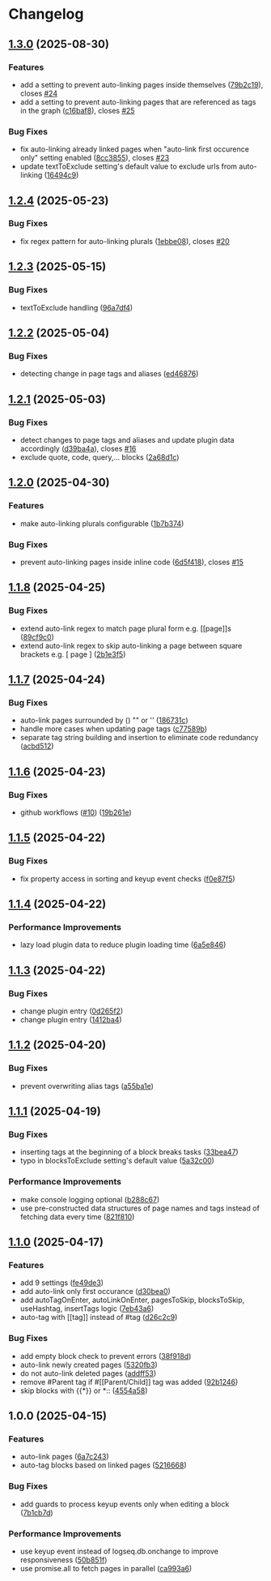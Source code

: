 # Changelog

## [1.3.0](https://github.com/braladin/logseq-autolink-autotag/compare/v1.2.4...v1.3.0) (2025-08-30)


### Features

* add a setting to prevent auto-linking pages inside themselves ([79b2c19](https://github.com/braladin/logseq-autolink-autotag/commit/79b2c1979385423bb5f4d881e6c53242cc3dd0b8)), closes [#24](https://github.com/braladin/logseq-autolink-autotag/issues/24)
* add a setting to prevent auto-linking pages that are referenced as tags in the graph ([c16baf8](https://github.com/braladin/logseq-autolink-autotag/commit/c16baf8f196954a0eac28e5d7e4dfe5c9215bcfa)), closes [#25](https://github.com/braladin/logseq-autolink-autotag/issues/25)


### Bug Fixes

* fix auto-linking already linked pages when "auto-link first occurence only" setting enabled ([8cc3855](https://github.com/braladin/logseq-autolink-autotag/commit/8cc3855a8a7aa56dc314d06729ede73e937eff60)), closes [#23](https://github.com/braladin/logseq-autolink-autotag/issues/23)
* update textToExclude setting's default value to exclude urls from auto-linking ([16494c9](https://github.com/braladin/logseq-autolink-autotag/commit/16494c9020210f24a248fecbf3cd330f7ca39456))

## [1.2.4](https://github.com/braladin/logseq-autolink-autotag/compare/v1.2.3...v1.2.4) (2025-05-23)


### Bug Fixes

* fix regex pattern for auto-linking plurals ([1ebbe08](https://github.com/braladin/logseq-autolink-autotag/commit/1ebbe08f0335efdaf77f57216adb185d93a5b692)), closes [#20](https://github.com/braladin/logseq-autolink-autotag/issues/20)

## [1.2.3](https://github.com/braladin/logseq-autolink-autotag/compare/v1.2.2...v1.2.3) (2025-05-15)


### Bug Fixes

* textToExclude handling ([96a7df4](https://github.com/braladin/logseq-autolink-autotag/commit/96a7df47ed4ac2a308049a359a2d09542ea328e3))

## [1.2.2](https://github.com/braladin/logseq-autolink-autotag/compare/v1.2.1...v1.2.2) (2025-05-04)


### Bug Fixes

* detecting change in page tags and aliases ([ed46876](https://github.com/braladin/logseq-autolink-autotag/commit/ed46876d2ea0a8c222e223d6c1f21a6f6e1c6bce))

## [1.2.1](https://github.com/braladin/logseq-autolink-autotag/compare/v1.2.0...v1.2.1) (2025-05-03)


### Bug Fixes

* detect changes to page tags and aliases and update plugin data accordingly ([d39ba4a](https://github.com/braladin/logseq-autolink-autotag/commit/d39ba4a90c7711626bfe96350191189a5f95ab50)), closes [#16](https://github.com/braladin/logseq-autolink-autotag/issues/16)
* exclude quote, code, query,... blocks ([2a68d1c](https://github.com/braladin/logseq-autolink-autotag/commit/2a68d1c508d92a7a83b010a907034716b17a1d24))

## [1.2.0](https://github.com/braladin/logseq-autolink-autotag/compare/v1.1.8...v1.2.0) (2025-04-30)


### Features

* make auto-linking plurals configurable ([1b7b374](https://github.com/braladin/logseq-autolink-autotag/commit/1b7b374b0b3fca7b963545ddb77dd20a2575eef5))


### Bug Fixes

* prevent auto-linking pages inside inline code ([6d5f418](https://github.com/braladin/logseq-autolink-autotag/commit/6d5f41819c85e069445a999b8b8a847444cc7b80)), closes [#15](https://github.com/braladin/logseq-autolink-autotag/issues/15)

## [1.1.8](https://github.com/braladin/logseq-autolink-autotag/compare/v1.1.7...v1.1.8) (2025-04-25)


### Bug Fixes

* extend auto-link regex to match page plural form e.g. [[page]]s ([89cf9c0](https://github.com/braladin/logseq-autolink-autotag/commit/89cf9c0e1be62e73064bd4f6ddf9ef06bc657245))
* extend auto-link regex to skip auto-linking a page between square brackets e.g. [ page ] ([2b1e3f5](https://github.com/braladin/logseq-autolink-autotag/commit/2b1e3f50d4b3f75dedfef884fa5ac2939b8fe976))

## [1.1.7](https://github.com/braladin/logseq-autolink-autotag/compare/v1.1.6...v1.1.7) (2025-04-24)


### Bug Fixes

* auto-link pages surrounded by () "" or '' ([186731c](https://github.com/braladin/logseq-autolink-autotag/commit/186731cf8533bdd35ef5b7b43586af660cd399ef))
* handle more cases when updating page tags ([c77589b](https://github.com/braladin/logseq-autolink-autotag/commit/c77589b87c8f33c39b7d0f610388932e38d56f6b))
* separate tag string building and insertion to eliminate code redundancy ([acbd512](https://github.com/braladin/logseq-autolink-autotag/commit/acbd51275be9b822eca7da05fbbd5789bc5e7564))

## [1.1.6](https://github.com/braladin/logseq-autolink-autotag/compare/v1.1.5...v1.1.6) (2025-04-23)


### Bug Fixes

* github workflows ([#10](https://github.com/braladin/logseq-autolink-autotag/issues/10)) ([19b261e](https://github.com/braladin/logseq-autolink-autotag/commit/19b261ec0e5965aa4cb76a5fd2d8bad55b4c0361))

## [1.1.5](https://github.com/braladin/logseq-autolink-autotag/compare/v1.1.4...v1.1.5) (2025-04-22)


### Bug Fixes

* fix property access in sorting and keyup event checks ([f0e87f5](https://github.com/braladin/logseq-autolink-autotag/commit/f0e87f5c5403aa315f1b15811924b72c1dafb951))

## [1.1.4](https://github.com/braladin/logseq-autolink-autotag/compare/v1.1.3...v1.1.4) (2025-04-22)


### Performance Improvements

* lazy load plugin data to reduce plugin loading time ([6a5e846](https://github.com/braladin/logseq-autolink-autotag/commit/6a5e8466dcb7e92775408f81c56e710bfd401c2a))

## [1.1.3](https://github.com/braladin/logseq-autolink-autotag/compare/v1.1.2...v1.1.3) (2025-04-22)


### Bug Fixes

* change plugin entry ([0d265f2](https://github.com/braladin/logseq-autolink-autotag/commit/0d265f2c8716f3adbf034848fb53adf2e61d959f))
* change plugin entry ([1412ba4](https://github.com/braladin/logseq-autolink-autotag/commit/1412ba40c075ef5546179ed86d063fe295b5c8ad))

## [1.1.2](https://github.com/braladin/logseq-autolink-autotag/compare/v1.1.1...v1.1.2) (2025-04-20)


### Bug Fixes

* prevent overwriting alias tags ([a55ba1e](https://github.com/braladin/logseq-autolink-autotag/commit/a55ba1e5e817dfac1ef93173d8ec8b748a843a3f))

## [1.1.1](https://github.com/braladin/logseq-autolink-autotag/compare/v1.1.0...v1.1.1) (2025-04-19)


### Bug Fixes

* inserting tags at the beginning of a block breaks tasks ([33bea47](https://github.com/braladin/logseq-autolink-autotag/commit/33bea4784b63f6f5f1238b43b06c5aa4970ac80d))
* typo in blocksToExclude setting's default value ([5a32c00](https://github.com/braladin/logseq-autolink-autotag/commit/5a32c00ca9d4c43d90cca02cb45733c3d4099d32))


### Performance Improvements

* make console logging optional ([b288c67](https://github.com/braladin/logseq-autolink-autotag/commit/b288c67e16462f04e0062e3c9495386c4df66342))
* use pre-constructed data structures of page names and tags instead of fetching data every time ([821f810](https://github.com/braladin/logseq-autolink-autotag/commit/821f8105343a3ed14f4d309880092c211330a18b))

## [1.1.0](https://github.com/braladin/logseq-autolink-autotag/compare/v1.0.0...v1.1.0) (2025-04-17)


### Features

* add 9 settings ([fe49de3](https://github.com/braladin/logseq-autolink-autotag/commit/fe49de39bd5762d955ca34db09a1ab4686411b90))
* add auto-link only first occurance ([d30bea0](https://github.com/braladin/logseq-autolink-autotag/commit/d30bea0acbff6a27844c30a99d0dfbda4cbd919f))
* add autoTagOnEnter, autoLinkOnEnter, pagesToSkip, blocksToSkip, useHashtag, insertTags logic ([7eb43a6](https://github.com/braladin/logseq-autolink-autotag/commit/7eb43a6f49107957986cb5cad89d2aadcccf9a00))
* auto-tag with [[tag]] instead of #tag ([d26c2c9](https://github.com/braladin/logseq-autolink-autotag/commit/d26c2c90c531f797804a75e2a72f900ee49f5367))


### Bug Fixes

* add empty block check to prevent errors ([38f918d](https://github.com/braladin/logseq-autolink-autotag/commit/38f918d2123b3a8bac8e98dc21e5df5e47d57759))
* auto-link newly created pages ([5320fb3](https://github.com/braladin/logseq-autolink-autotag/commit/5320fb3b6d6751c8e5754f53e20fffd245479e7e))
* do not auto-link deleted pages ([addff53](https://github.com/braladin/logseq-autolink-autotag/commit/addff538d9db248fa04ed9b7eba4b1512eba81a2))
* remove #Parent tag if #[[Parent/Child]] tag was added ([92b1246](https://github.com/braladin/logseq-autolink-autotag/commit/92b124634a7eaa932478d230738aa7a8a17faf7c))
* skip blocks with {{*}} or *:: ([4554a58](https://github.com/braladin/logseq-autolink-autotag/commit/4554a5898d83bbd1548ca505359f93c6ea53e510))

## 1.0.0 (2025-04-15)


### Features

* auto-link pages ([6a7c243](https://github.com/braladin/logseq-autolink-autotag/commit/6a7c2437da03d8af15a30bbb3c09dc70337917c2))
* auto-tag blocks based on linked pages ([5216668](https://github.com/braladin/logseq-autolink-autotag/commit/5216668fd8ea5d1a62517d42a9a5d49b2356d8c7))


### Bug Fixes

* add guards to process keyup events only when editing a block ([7b1cb7d](https://github.com/braladin/logseq-autolink-autotag/commit/7b1cb7d8f80a19a1a8a316ef676d35544d4e2eaa))


### Performance Improvements

* use keyup event instead of logseq.db.onchange to improve responsiveness ([50b851f](https://github.com/braladin/logseq-autolink-autotag/commit/50b851f2a7d83b91f4d10e59232442ea7eea4a63))
* use promise.all to fetch pages in parallel ([ca993a6](https://github.com/braladin/logseq-autolink-autotag/commit/ca993a6b233593145a0655bd5c87ecb185f80042))
